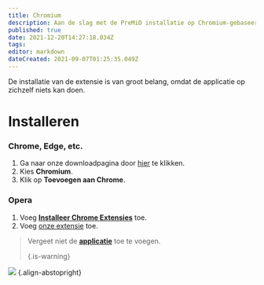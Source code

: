 ```yaml
---
title: Chromium
description: Aan de slag met de PreMiD installatie op Chromium-gebaseerde browsers
published: true
date: 2021-12-20T14:27:18.034Z
tags:
editor: markdown
dateCreated: 2021-09-07T01:25:35.049Z
---
```


De installatie van de extensie is van groot belang, omdat de applicatie op zichzelf niets kan doen.

# Installeren
### Chrome, Edge, etc.
1. Ga naar onze downloadpagina door [hier](https://premid.app/downloads) te klikken.
2. Kies **Chromium**.
3. Klik op **Toevoegen aan Chrome**.

### Opera
1. Voeg **[Installeer Chrome Extensies](https://addons.opera.com/en/extensions/details/install-chrome-extensions/)** toe.
2. Voeg [onze extensie](https://premid.app/downloads) toe.

> Vergeet niet de [**applicatie**](/install) toe te voegen.
>
> {.is-warning}

![](https://img.icons8.com/color/2x/chrome.png) {.align-abstopright}
